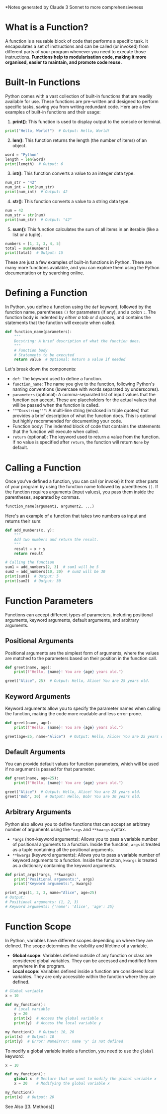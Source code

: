 *Notes generated by Claude 3 Sonnet to more comprehensiveness

# What is a Function?

A function is a reusable block of code that performs a specific task. It encapsulates a set of instructions and can be called (or invoked) from different parts of your program whenever you need to execute those instructions. **Functions help to modularisation code, making it more organised, easier to maintain, and promote code reuse.**

# Built-In Functions

Python comes with a vast collection of built-in functions that are readily available for use. These functions are pre-written and designed to perform specific tasks, saving you from writing redundant code. Here are a few examples of built-in functions and their usage:

1. **print()**: This function is used to display output to the console or terminal.

```python
print("Hello, World!")  # Output: Hello, World!
```

2. **len()**: This function returns the length (the number of items) of an object.

```python
word = "Python"
length = len(word)
print(length)  # Output: 6
```

3. **int()**: This function converts a value to an integer data type.

```python
num_str = "42"
num_int = int(num_str)
print(num_int)  # Output: 42
```

4. **str()**: This function converts a value to a string data type.

```python
num = 42
num_str = str(num)
print(num_str)  # Output: "42"
```

5. **sum()**: This function calculates the sum of all items in an iterable (like a list or a tuple).

```python
numbers = [1, 2, 3, 4, 5]
total = sum(numbers)
print(total)  # Output: 15
```

These are just a few examples of built-in functions in Python. There are many more functions available, and you can explore them using the Python documentation or by searching online.

# Defining a Function

In Python, you define a function using the `def` keyword, followed by the function name, parentheses `()` for parameters (if any), and a colon `:`. The function body is indented by *either a tab or 4 spaces*, and contains the statements that the function will execute when called.

```python
def function_name(parameters):
    """
    Docstring: A brief description of what the function does.
    """
    # Function body
    # Statements to be executed
    return value  # Optional: Return a value if needed
```

Let's break down the components:

- `def`: The keyword used to define a function.
- `function_name`: The name you give to the function, following Python's naming conventions (lowercase with words separated by underscores).
- `parameters` (optional): A comma-separated list of input values that the function can accept. These are placeholders for the actual values that will be passed when the function is called.
- `"""Docstring"""`: A multi-line string (enclosed in triple quotes) that provides a brief description of what the function does. This is optional but highly recommended for documenting your code.
- Function body: The indented block of code that contains the statements that the function will execute when called.
- `return` (optional): The keyword used to return a value from the function. If no value is specified after `return`, the function will return `None` by default.

# Calling a Function

Once you've defined a function, you can call (or invoke) it from other parts of your program by using the function name followed by parentheses `()`. If the function requires arguments (input values), you pass them inside the parentheses, separated by commas.

```python
function_name(argument1, argument2, ...)
```

Here's an example of a function that takes two numbers as input and returns their sum:

```python
def add_numbers(x, y):
    """
    Add two numbers and return the result.
    """
    result = x + y
    return result

# Calling the function
sum1 = add_numbers(2, 3)  # sum1 will be 5
sum2 = add_numbers(10, 20)  # sum2 will be 30
print(sum1)  # Output: 5
print(sum2)  # Output: 30
```

# Function Parameters

Functions can accept different types of parameters, including positional arguments, keyword arguments, default arguments, and arbitrary arguments.

## Positional Arguments

Positional arguments are the simplest form of arguments, where the values are matched to the parameters based on their position in the function call.

```python
def greet(name, age):
    print(f"Hello, {name}! You are {age} years old.")

greet("Alice", 25)  # Output: Hello, Alice! You are 25 years old.
```

## Keyword Arguments

Keyword arguments allow you to specify the parameter names when calling the function, making the code more readable and less error-prone.

```python
def greet(name, age):
    print(f"Hello, {name}! You are {age} years old.")

greet(age=25, name="Alice")  # Output: Hello, Alice! You are 25 years old.
```

## Default Arguments

You can provide default values for function parameters, which will be used if no argument is passed for that parameter.

```python
def greet(name, age=25):
    print(f"Hello, {name}! You are {age} years old.")

greet("Alice")  # Output: Hello, Alice! You are 25 years old.
greet("Bob", 30)  # Output: Hello, Bob! You are 30 years old.
```

## Arbitrary Arguments

Python also allows you to define functions that can accept an arbitrary number of arguments using the `*args` and `**kwargs` syntax.

- `*args` (non-keyword arguments): Allows you to pass a variable number of positional arguments to a function. Inside the function, `args` is treated as a tuple containing all the positional arguments.
- `**kwargs` (keyword arguments): Allows you to pass a variable number of keyword arguments to a function. Inside the function, `kwargs` is treated as a dictionary containing the keyword arguments.

```python
def print_args(*args, **kwargs):
    print("Positional arguments:", args)
    print("Keyword arguments:", kwargs)

print_args(1, 2, 3, name="Alice", age=25)
# Output:
# Positional arguments: (1, 2, 3)
# Keyword arguments: {'name': 'Alice', 'age': 25}
```

# Function Scope

In Python, variables have different scopes depending on where they are defined. The scope determines the visibility and lifetime of a variable.

- **Global scope**: Variables defined outside of any function or class are considered global variables. They can be accessed and modified from anywhere in the program.
- **Local scope**: Variables defined inside a function are considered local variables. They are only accessible within the function where they are defined.

```python
# Global variable
x = 10

def my_function():
    # Local variable
    y = 20
    print(x)  # Access the global variable x
    print(y)  # Access the local variable y

my_function()  # Output: 10, 20
print(x)  # Output: 10
print(y)  # Error: NameError: name 'y' is not defined
```

To modify a global variable inside a function, you need to use the `global` keyword:

```python
x = 10

def my_function():
    global x  # Declare that we want to modify the global variable x
    x = 20    # Modifying the global variable x

my_function()
print(x)  # Output: 20
```

See Also 
[[3. Methods]]
